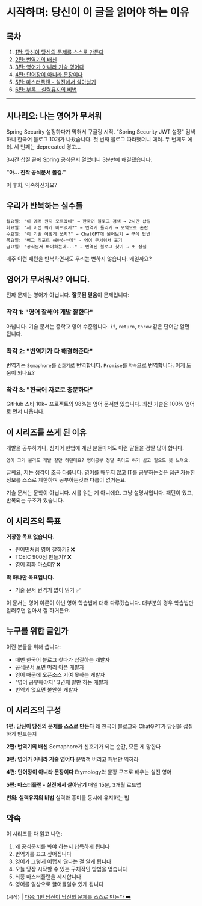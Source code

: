 # 시작하며: 당신이 이 글을 읽어야 하는 이유

## 목차

1. [1편: 당신이 당신의 문제를 스스로 만든다](01.%20당신의%20당신의%20문제를%20스스로%20만든다.md)
2. [2편: 번역기의 배신](02.%20번역기의%20배신.md)
3. [3편: 영어가 아니라 기술 영어다](03.%20영어가%20아니라%20기술%20영어다.md)
4. [4편: 단어장이 아니라 문장이다](04.%20단어장이%20아니라%20문장이다.md)
5. [5편: 마스터플랜 - 실전에서 살아남기](05.%20마스터플랜%20-%20바로%20실전으로.md)
6. [6편: 부록 - 실력유지의 비법](06.%20부록%20-%20실력유지의%20비법.md)
---

## 시나리오: 나는 영어가 무서워

Spring Security 설정하다가 막혀서 구글링 시작. "Spring Security JWT 설정" 검색하니 한국어 블로그 10개가 나왔습니다. 첫 번째 블로그 따라했더니 에러. 두 번째도 에러. 세 번째는 deprecated 경고...

3시간 삽질 끝에 Spring 공식문서 열었더니 3분만에 해결됐습니다.

**"아... 진작 공식문서 볼걸."**

이 후회, 익숙하신가요?

## 우리가 반복하는 실수들

```
월요일: "이 에러 뭔지 모르겠네" → 한국어 블로그 검색 → 2시간 삽질
화요일: "새 버전 뭐가 바뀌었지?" → 번역기 돌리기 → 오역으로 혼란
수요일: "이 기술 어떻게 쓰지?" → ChatGPT에 물어보기 → 구식 답변
목요일: "버그 리포트 해야하는데" → 영어 무서워서 포기
금요일: "공식문서 봐야하는데..." → 번역된 블로그 찾기 → 또 삽질
```

매주 이런 패턴을 반복하면서도 우리는 변하지 않습니다. 왜일까요?

## 영어가 무서워서? 아니다.

진짜 문제는 영어가 아닙니다. **잘못된 믿음**이 문제입니다:

### 착각 1: "영어 잘해야 개발 잘한다"
아닙니다. 기술 문서는 중학교 영어 수준입니다. `if`, `return`, `throw` 같은 단어만 알면 됩니다.

### 착각 2: "번역기가 다 해결해준다"
번역기는 `Semaphore`를 `신호기`로 번역합니다. `Promise`를 `약속`으로 번역합니다. 이게 도움이 되나요?

### 착각 3: "한국어 자료로 충분하다"
GitHub 스타 10k+ 프로젝트의 98%는 영어 문서만 있습니다. 최신 기술은 100% 영어로 먼저 나옵니다.

## 이 시리즈를 쓰게 된 이유

개발을 공부하거나, 심지어 현업에 계신 분들마저도 이런 말들을 정말 많이 합니다.

`영어 그거 몰라도 개발 잘만 하던데요? 영어공부 정말 죽어도 하기 싫고 필요도 못 느껴요.`

글쎄요, 저는 생각이 조금 다릅니다. 영어를 배우지 않고 IT를 공부하는것은 접근 가능한 정보를 스스로 제한하며 공부하는것과 다름이 없거든요.

기술 문서는 문학이 아닙니다. 시를 읽는 게 아니에요. 그냥 설명서입니다. 패턴이 있고, 반복되는 구조가 있습니다. 



## 이 시리즈의 목표

**거창한 목표 없습니다.**

- 원어민처럼 영어 잘하기? ❌
- TOEIC 900점 만들기? ❌  
- 영어 회화 마스터? ❌

**딱 하나만 목표입니다.**

- 기술 문서 번역기 없이 읽기 ✅

이 문서는 영어 이론이 아닌 영어 학습법에 대해 다루겠습니다. 대부분의 경우 학습법만 알려주면 알아서 잘 하거든요.

## 누구를 위한 글인가

이런 분들을 위해 씁니다:

- 매번 한국어 블로그 찾다가 삽질하는 개발자
- 공식문서 보면 머리 아픈 개발자
- 영어 때문에 오픈소스 기여 못하는 개발자
- "영어 공부해야지" 3년째 말만 하는 개발자
- 번역기 없으면 불안한 개발자

## 이 시리즈의 구성

**1편: 당신이 당신의 문제를 스스로 만든다**
왜 한국어 블로그와 ChatGPT가 당신을 삽질하게 만드는지

**2편: 번역기의 배신**
Semaphore가 신호기가 되는 순간, 모든 게 망한다

**3편: 영어가 아니라 기술 영어다**
문법책 버리고 패턴만 익혀라

**4편: 단어장이 아니라 문장이다**
Etymology와 문장 구조로 배우는 실전 영어

**5편: 마스터플랜 - 실전에서 살아남기**
매일 15분, 3개월 로드맵

**번외: 실력유지의 비법**
실력과 흥미를 동시에 유지하는 법

## 약속

이 시리즈를 다 읽고 나면:

1. 왜 공식문서를 봐야 하는지 납득하게 됩니다
2. 번역기를 끄고 싶어집니다
3. 영어가 그렇게 어렵지 않다는 걸 알게 됩니다
4. 오늘 당장 시작할 수 있는 구체적인 방법을 얻습니다
5. 최종 마스터플랜을 제시합니다
6. 영어를 일상으로 끌어들일수 있게 됩니다

(시작) | [다음: 1편 당신이 당신의 문제를 스스로 만든다 ➡](01.%20당신이%20당신의%20문제를%20스스로%만든다.md)